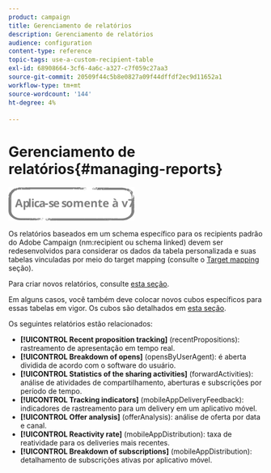 ```yaml
---
product: campaign
title: Gerenciamento de relatórios
description: Gerenciamento de relatórios
audience: configuration
content-type: reference
topic-tags: use-a-custom-recipient-table
exl-id: 68908664-3cf6-4a6c-a327-c7f059c27aa3
source-git-commit: 20509f44c5b8e0827a09f44dffdf2ec9d11652a1
workflow-type: tm+mt
source-wordcount: '144'
ht-degree: 4%

---
```


# Gerenciamento de relatórios{#managing-reports}

![](../../assets/v7-only.svg)

Os relatórios baseados em um schema específico para os recipients padrão do Adobe Campaign (nm:recipient ou schema linked) devem ser redesenvolvidos para considerar os dados da tabela personalizada e suas tabelas vinculadas por meio do target mapping (consulte o [Target mapping](../../configuration/using/target-mapping.md) seção).

Para criar novos relatórios, consulte [esta seção](../../reporting/using/about-reports-creation-in-campaign.md).

Em alguns casos, você também deve colocar novos cubos específicos para essas tabelas em vigor. Os cubos são detalhados em [esta seção](../../reporting/using/about-cubes.md).

Os seguintes relatórios estão relacionados:

* **[!UICONTROL Recent proposition tracking]** (recentPropositions): rastreamento de apresentação em tempo real.
* **[!UICONTROL Breakdown of opens]** (opensByUserAgent): é aberta dividida de acordo com o software do usuário.
* **[!UICONTROL Statistics of the sharing activities]** (forwardActivities): análise de atividades de compartilhamento, aberturas e subscrições por período de tempo.
* **[!UICONTROL Tracking indicators]** (mobileAppDeliveryFeedback): indicadores de rastreamento para um delivery em um aplicativo móvel.
* **[!UICONTROL Offer analysis]** (offerAnalysis): análise de oferta por data e canal.
* **[!UICONTROL Reactivity rate]** (mobileAppDistribution): taxa de reatividade para os deliveries mais recentes.
* **[!UICONTROL Breakdown of subscriptions]** (mobileAppDistribution): detalhamento de subscrições ativas por aplicativo móvel.
